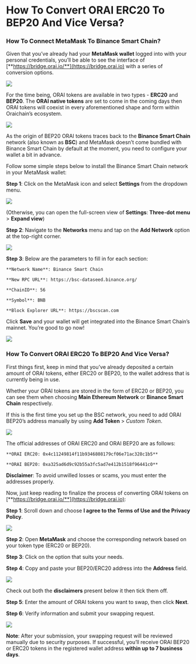 # How To Convert ORAI ERC20 To BEP20 And Vice Versa?

### How To Connect MetaMask To Binance Smart Chain?

&#x20;Given that you’ve already had your **MetaMask wallet** logged into with your personal credentials, you’ll be able to see the interface of [**https://bridge.orai.io/**](https://bridge.orai.io) with a series of conversion options.

![](../.gitbook/assets/image.png)

&#x20;For the time being, ORAI tokens are available in two types - **ERC20** and **BEP20**. The **ORAI native tokens** are set to come in the coming days then ORAI tokens will coexist in every aforementioned shape and form within Oraichain’s ecosystem.

![](<../.gitbook/assets/Oraichain Bridge\_25161-0.PNG>)

&#x20;As the origin of BEP20 ORAI tokens traces back to the **Binance Smart Chain** network (also known as **BSC**) and MetaMask doesn’t come bundled with Binance Smart Chain by default at the moment, you need to configure your wallet a bit in advance.

Follow some simple steps below to install the Binance Smart Chain network in your MetaMask wallet:

&#x20;**Step 1**: Click on the MetaMask icon and select **Settings** from the dropdown menu.

![](<../.gitbook/assets/image (1).png>)

(Otherwise, you can open the full-screen view of **Settings**: **Three-dot menu** > **Expand view**)

**Step 2**: Navigate to the **Networks** menu and tap on the **Add Network** option at the top-right corner.

![](<../.gitbook/assets/image (2).png>)

&#x20;**Step 3**: Below are the parameters to fill in for each section:

```
**Network Name**: Binance Smart Chain

**New RPC URL**: https://bsc-dataseed.binance.org/

**ChainID**: 56

**Symbol**: BNB

**Block Explorer URL**: https://bscscan.com
```

&#x20;Click **Save** and your wallet will get integrated into the Binance Smart Chain’s mainnet. You’re good to go now!

![](<../.gitbook/assets/image (3).png>)

### How To Convert ORAI ERC20 To BEP20 And Vice Versa?

First things first, keep in mind that you’ve already deposited a certain amount of ORAI tokens, either ERC20 or BEP20, to the wallet address that is currently being in use.

Whether your ORAI tokens are stored in the form of ERC20 or BEP20, you can see them when choosing **Main Ethereum Network** or **Binance Smart Chain** respectively.

If this is the first time you set up the BSC network, you need to add ORAI BEP20’s address manually by using **Add Token** > _Custom Token_.

![](<../.gitbook/assets/image (4).png>)

The official addresses of ORAI ERC20 and ORAI BEP20 are as follows:

```
**ORAI ERC20: 0x4c11249814f11b9346808179cf06e71ac328c1b5**

**ORAI BEP20: 0xa325ad6d9c92b55a3fc5ad7e412b1518f96441c0**
```

**Disclaimer**: To avoid unwilled losses or scams, you must enter the addresses properly.

Now, just keep reading to finalize the process of converting ORAI tokens on [**https://bridge.orai.io/**](https://bridge.orai.io):

**Step 1**: Scroll down and choose **I agree to the Terms of Use and the Privacy Policy**.

![](<../.gitbook/assets/image (5).png>)

**Step 2**: Open **MetaMask** and choose the corresponding network based on your token type (ERC20 or BEP20).

**Step 3**: Click on the option that suits your needs.

**Step 4**: Copy and paste your BEP20/ERC20 address into the **Address** field.

![](<../.gitbook/assets/image (6).png>)

Check out both the **disclaimers** present below it then tick them off.

**Step 5**: Enter the amount of ORAI tokens you want to swap, then click **Next**.

**Step 6**: Verify information and submit your swapping request.

![](<../.gitbook/assets/image (7).png>)

&#x20;**Note**: After your submission, your swapping request will be reviewed manually due to security purposes. If successful, you’ll receive ORAI BEP20 or ERC20 tokens in the registered wallet address **within up to 7 business days**.
